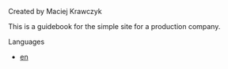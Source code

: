 Created by Maciej Krawczyk

This is a guidebook for the simple site for a production company.

Languages
- [en](https://github.com/MaciejKrawczyk/stelmach_production_site/tree/master/docs/en)

